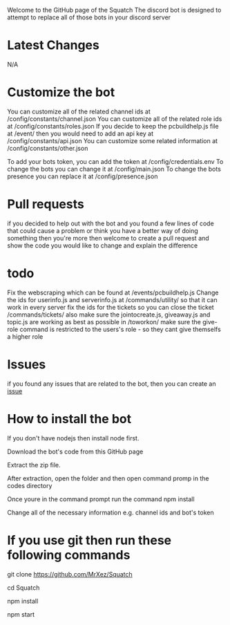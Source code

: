 Welcome to the GitHub page of the Squatch
The discord bot is designed to attempt to replace all of those bots in your discord server

# Latest Changes
N/A

# Customize the bot
You can customize all of the related channel ids at /config/constants/channel.json You can customize all of the related role ids at /config/constants/roles.json If you decide to keep the pcbuildhelp.js file at /event/ then you would need to add an api key at /config/constants/api.json You can customize some related information at /config/constants/other.json

To add your bots token, you can add the token at /config/credentials.env To change the bots you can change it at /config/main.json To change the bots presence you can replace it at /config/presence.json

# Pull requests
if you decided to help out with the bot and you found a few lines of code that could cause a problem or think you have a better way of doing something then you're more then welcome to create a pull request and show the code you would like to change and explain the difference

# todo
Fix the webscraping which can be found at /events/pcbuildhelp.js
Change the ids for userinfo.js and serverinfo.js at /commands/utility/ so that it can work in every server
fix the ids for the tickets so you can close the ticket /commands/tickets/
also make sure the jointocreate.js, giveaway.js and topic.js are working as best as possible in /toworkon/
make sure the give-role command is restricted to the users's role - so they cant give themselfs a higher role

# Issues
if you found any issues that are related to the bot, then you can create an [issue](https://github.com/MrXez/Squatch/issues)

# How to install the bot
If you don't have nodejs then install node first.

Download the bot's code from this GitHub page

Extract the zip file.

After extraction, open the folder and then open command promp in the codes directory

Once youre in the command prompt run the command npm install

Change all of the necessary information e.g. channel ids and bot's token

# If you use git then run these following commands

git clone https://github.com/MrXez/Squatch

cd Squatch

npm install

npm start
